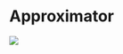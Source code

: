 # Approximator
<img src="https://user-images.githubusercontent.com/42023359/61132261-b1330680-a4c3-11e9-9a55-84d187393f13.gif">
